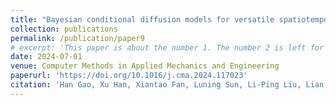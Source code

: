 ```yaml
---
title: "Bayesian conditional diffusion models for versatile spatiotemporal turbulence generation"
collection: publications
permalink: /publication/paper9
# excerpt: 'This paper is about the number 1. The number 2 is left for future work.'
date: 2024-07-01
venue: Computer Methods in Applied Mechanics and Engineering
paperurl: 'https://doi.org/10.1016/j.cma.2024.117023'
citation: 'Han Gao, Xu Han, Xiantao Fan, Luning Sun, Li-Ping Liu, Lian Duan, Jian-Xun Wang*. &quot;Bayesian conditional diffusion models for versatile spatiotemporal turbulence generation.&quot; <i>Computer Methods in Applied Mechanics and Engineering.</i>. 2024, 107749.'
---
```


